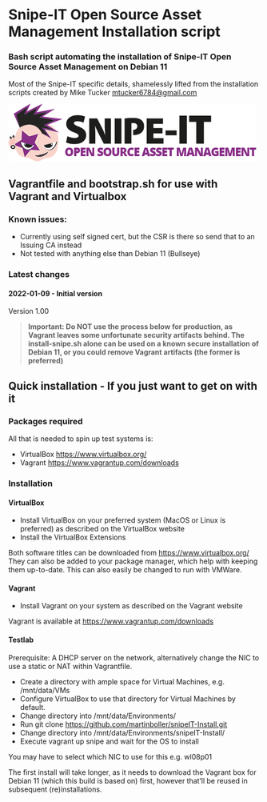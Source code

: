 # Snipe-IT Open Source Asset Management Installation script

### Bash script automating the installation of Snipe-IT Open Source Asset Management on Debian 11
Most of the Snipe-IT specific details, shamelessly lifted from the installation scripts created by Mike Tucker mtucker6784@gmail.com

<img src="./images/snipe-it-logo-xs.png" alt="Update in progress, top"/>

## Vagrantfile and bootstrap.sh for use with Vagrant and Virtualbox

### Known issues:
  - Currently using self signed cert, but the CSR is there so send that to an Issuing CA instead
  - Not tested with anything else than Debian 11 (Bullseye)

### Latest changes 
#### 2022-01-09 - Initial version
  Version 1.00

>**Important: Do NOT use the process below for production, as Vagrant leaves some unfortunate security artifacts behind. The install-snipe.sh alone can be used on a known secure installation of Debian 11, or you could remove Vagrant artifacts (the former is preferred)**

## Quick installation - If you just want to get on with it
### Packages required
All that is needed to spin up test systems is:
 - VirtualBox https://www.virtualbox.org/
 - Vagrant https://www.vagrantup.com/downloads
 
### Installation
#### VirtualBox
 - Install VirtualBox on your preferred system (MacOS or Linux is preferred) as described on the VirtualBox website
 - Install the VirtualBox Extensions

Both software titles can be downloaded from https://www.virtualbox.org/
They can also be added to your package manager, which help with keeping them up-to-date. This can also easily be changed to run with VMWare.
 
#### Vagrant
 - Install Vagrant on your system as described on the Vagrant website

Vagrant is available at https://www.vagrantup.com/downloads
 
#### Testlab
Prerequisite: A DHCP server on the network, alternatively change the NIC to use a static or NAT within Vagrantfile.
 - Create a directory with ample space for Virtual Machines, e.g. /mnt/data/VMs
 - Configure VirtualBox to use that directory for Virtual Machines by default.
 - Change directory into /mnt/data/Environments/
 - Run git clone https://github.com/martinboller/snipeIT-Install.git
 - Change directory into /mnt/data/Environments/snipeIT-Install/
 - Execute vagrant up snipe and wait for the OS to install

You may have to select which NIC to use for this e.g. wl08p01
 
The first install will take longer, as it needs to download the Vagrant box for Debian 11 (which this build is based on) first, however that’ll be reused in subsequent (re)installations.